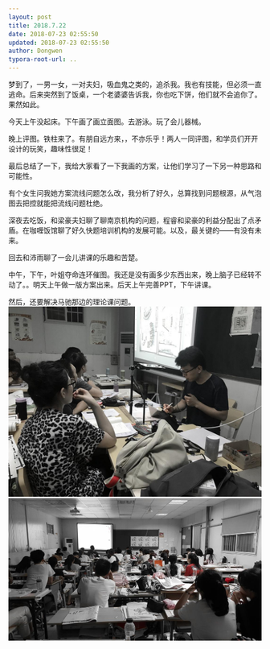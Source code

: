 ```yaml
---
layout: post
title: 2018.7.22
date: 2018-07-23 02:55:50
updated: 2018-07-23 02:55:50
author: Dongwen
typora-root-url: ..
---
```




梦到了，一男一女，一对夫妇，吸血鬼之类的，追杀我。我也有技能，但必须一直逃命。后来突然到了饭桌，一个老婆婆告诉我，你也吃下饼，他们就不会追你了。果然如此。

今天上午没起床。下午画了画立面图。去游泳。玩了会儿器械。

晚上评图。铁柱来了。有朋自远方来，，不亦乐乎！两人一同评图，和学员们开开设计的玩笑，趣味性很足！

最后总结了一下，我给大家看了一下我画的方案，让他们学习了一下另一种思路和可能性。

有个女生问我她方案流线问题怎么改，我分析了好久，总算找到问题根源，从气泡图去把控就能把流线问题杜绝。

深夜去吃饭，和梁豪夫妇聊了聊南京机构的问题，程睿和梁豪的利益分配出了点矛盾。在咖喱饭馆聊了好久快题培训机构的发展可能。以及，最关键的——有没有未来。

回去和沛雨聊了一会儿讲课的乐趣和苦楚。

中午，下午，叶姐夺命连环催图。我还是没有画多少东西出来，晚上脑子已经转不动了。。明天上午做一版方案出来。后天上午完善PPT，下午讲课。

然后，还要解决马驰那边的理论课问题。  ![](/img/in-post/x52459891.jpg)
![](/img/in-post/x52459890.jpg)
